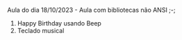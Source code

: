 Aula do dia 18/10/2023 - Aula com bibliotecas não ANSI ;-;

1. Happy Birthday usando Beep
2. Teclado musical
